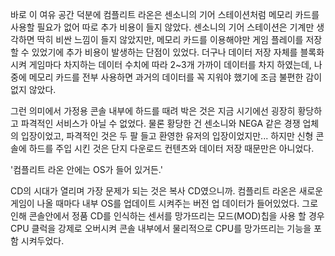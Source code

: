바로 이 여유 공간 덕분에 컴플리트 라온은 센소니의 기어 스테이션처럼 메모리 카드를 사용할 필요가 없어 따로 추가 비용이 들지 않았다. 
센소니의 기어 스테이션은 기계만 생각하면 딱히 비싼 느낌이 들지 않았지만, 메모리 카드를 이용해야만 게임 플레이를 저장할 수 있었기에 추가 비용이 발생하는 단점이 있었다. 
더구나 데이터 저장 자체를 블록화 시켜 게임마다 차지하는 데이터 수치에 따라 2~3개 가까이 데이터를 차지 하였는데, 나중에 메모리 카드를 전부 사용하면 과거의 데이터를 꼭 지워야 했기에 조금 불편한 감이 없지 않았다. 

그런 의미에서 가정용 콘솔 내부에 하드를 때려 박은 것은 지금 시기에선 굉장히 황당하고 파격적인 서비스가 아닐 수 없었다. 
물론 황당한 건 센소니와 NEGA 같은 경쟁 업체의 입장이었고, 파격적인 것은 두 팔 들고 환영한 유저의 입장이었지만... 
하지만 신형 콘솔에 하드를 주입 시킨 것은 단지 다운로드 컨텐츠와 데이터 저장 때문만은 아니었다. 

'컴플리트 라온 안에는 OS가 들어 있거든.' 

CD의 시대가 열리며 가장 문제가 되는 것은 복사 CD였으니까. 
컴플리트 라온은 새로운 게임이 나올 때마다 내부 OS를 업데이트 시켜주는 버전 업 데이터가 들어있었다. 
그로 인해 콘솔안에서 정품 CD를 인식하는 센서를 망가뜨리는 모드(MOD)칩을 사용 할 경우 CPU 클럭을 강제로 오버시켜 콘솔 내부에서 물리적으로 CPU를 망가뜨리는 기능을 포함 시켜두었다. 